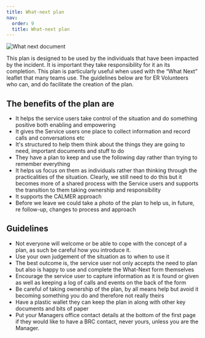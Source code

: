 ```yaml
---
title: What-next plan
nav:
  order: 9
  title: What-next plan
---
```


<!-- TODO find latest version -->

![What next document](/images/what-next.png)

This plan is designed to be used by the individuals that have been impacted by the incident. It is important they take responsibility for it an its completion. This plan is particularly useful when used with the “What Next” leaflet that many teams use. The guidelines below are for ER Volunteers who can, and do facilitate the creation of the plan.

## The benefits of the plan are

* It helps the service users take control of the situation and do something positive both enabling and empowering
* It gives the Service users one place to collect information and record calls and conversations etc
* It's structured to help them think about the things they are going to need, important documents and stuff to do
* They have a plan to keep and use the following day rather than trying to remember everything
* It helps us focus on them as individuals rather than thinking through the practicalities of the situation. Clearly, we still need to do this but it becomes more of a shared process with the Service users and supports the transition to them taking ownership and responsibility
* It supports the CALMER approach
* Before we leave we could take a photo of the plan to help us, in future, re follow-up, changes to process and approach

## Guidelines

* Not everyone will welcome or be able to cope with the concept of a plan, as such be careful how you introduce it.
* Use your own judgement of the situation as to when to use it
* The best outcome is, the service user not only accepts the need to plan but also is happy to use and complete the What-Next form themselves
* Encourage the service user to capture information as it is found or given as well as keeping a log of calls and events on the back of the form
* Be careful of taking ownership of the plan, by all means help but avoid it becoming something you do and therefore not really theirs
* Have a plastic wallet they can keep the plan in along with other key documents and bits of paper
* Put your Managers office contact details at the bottom of the first page if they would like to have a BRC contact, never yours, unless you are the Manager.
